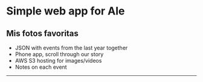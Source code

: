 # Simple web app for Ale

## Mis fotos favoritas
- JSON with events from the last year together
- Phone app, scroll through our story
- AWS S3 hosting for images/videos
- Notes on each event
---